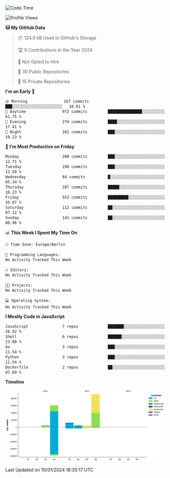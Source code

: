 <!--START_SECTION:waka-->
![Code Time](http://img.shields.io/badge/Code%20Time-0%20secs-blue)

![Profile Views](http://img.shields.io/badge/Profile%20Views-0-blue)

**🐱 My GitHub Data** 

> 📦 124.9 kB Used in GitHub's Storage 
 > 
> 🏆 9 Contributions in the Year 2024
 > 
> 🚫 Not Opted to Hire
 > 
> 📜 30 Public Repositories 
 > 
> 🔑 15 Private Repositories 
 > 
**I'm an Early 🐤** 

```text
🌞 Morning                167 commits         ███░░░░░░░░░░░░░░░░░░░░░░   10.61 % 
🌆 Daytime                972 commits         ███████████████░░░░░░░░░░   61.75 % 
🌃 Evening                274 commits         ████░░░░░░░░░░░░░░░░░░░░░   17.41 % 
🌙 Night                  161 commits         ███░░░░░░░░░░░░░░░░░░░░░░   10.23 % 
```
📅 **I'm Most Productive on Friday** 

```text
Monday                   200 commits         ███░░░░░░░░░░░░░░░░░░░░░░   12.71 % 
Tuesday                  198 commits         ███░░░░░░░░░░░░░░░░░░░░░░   12.58 % 
Wednesday                84 commits          █░░░░░░░░░░░░░░░░░░░░░░░░   05.34 % 
Thursday                 287 commits         █████░░░░░░░░░░░░░░░░░░░░   18.23 % 
Friday                   552 commits         █████████░░░░░░░░░░░░░░░░   35.07 % 
Saturday                 112 commits         ██░░░░░░░░░░░░░░░░░░░░░░░   07.12 % 
Sunday                   141 commits         ██░░░░░░░░░░░░░░░░░░░░░░░   08.96 % 
```


📊 **This Week I Spent My Time On** 

```text
🕑︎ Time Zone: Europe/Berlin

💬 Programming Languages: 
No Activity Tracked This Week

🔥 Editors: 
No Activity Tracked This Week

🐱‍💻 Projects: 
No Activity Tracked This Week

💻 Operating System: 
No Activity Tracked This Week
```

**I Mostly Code in JavaScript** 

```text
JavaScript               7 repos             ███████░░░░░░░░░░░░░░░░░░   26.92 % 
Shell                    6 repos             ██████░░░░░░░░░░░░░░░░░░░   23.08 % 
Go                       3 repos             ███░░░░░░░░░░░░░░░░░░░░░░   11.54 % 
Python                   3 repos             ███░░░░░░░░░░░░░░░░░░░░░░   11.54 % 
Dockerfile               2 repos             ██░░░░░░░░░░░░░░░░░░░░░░░   07.69 % 
```



**Timeline**

![Lines of Code chart](https://raw.githubusercontent.com/mouismail/mouismail/main/assets/bar_graph.png)


 Last Updated on 10/01/2024 18:35:17 UTC
<!--END_SECTION:waka-->
